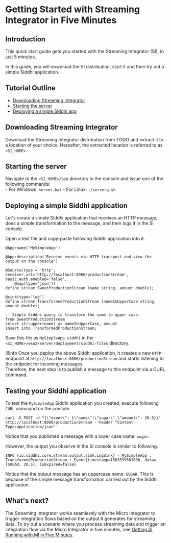 # Getting Started with Streaming Integrator in Five Minutes

## Introduction

This quick start guide gets you started with the Streaming Integrator (SI), in just 5 minutes.


In this guide, you will download the SI distribution, start it and then try out a simple Siddhi application.

## Tutorial Outline

- [Downloading Streaming Integrator](#downloading-streaming-integrator)
- [Starting the server](#starting-the-server)
- [Deploying a simple Siddhi app](#deploying-a-simple-siddhi-app)

## Downloading Streaming Integrator

Download the Streaming Integrator distribution from TODO and extract it to a location of your choice. Hereafter, the extracted location is referred to as `<SI_HOME>`.

## Starting the server

Navigate to the `<SI_HOME>/bin` directory in the console and issue one of the following commands: <br/>
    - For Windows: `server.bat`
    - For Linux: `./serverg.sh`

## Deploying a simple Siddhi application

Let's create a simple Siddhi application that receives an HTTP message, does a simple transformation to the message, and then logs it in the SI console.

Open a text file and copy-paste following Siddhi application into it.

```
@App:name('MySimpleApp')

@App:description('Receive events via HTTP transport and view the output on the console')

@Source(type = 'http', receiver.url='http://localhost:8006/productionStream', basic.auth.enabled='false',
    @map(type='json'))
define stream SweetProductionStream (name string, amount double);

@sink(type='log')
define stream TransformedProductionStream (nameInUpperCase string, amount double);

-- Simple Siddhi query to transform the name to upper case.
from SweetProductionStream
select str:upper(name) as nameInUpperCase, amount
insert into TransformedProductionStream;
```

Save this file as `MySimpleApp.siddhi` in the `<SI_HOME>/wso2/server/deployment/siddhi-files` directory.

!!!info
    Once you deploy the above Siddhi application, it creates a new `HTTP` endpoint at `http://localhost:8006/productionStream` and starts listening to the endpoint for incoming messages.<br/>
    Therefore, the next step is to publish a message to this endpoint via a CURL command.

## Testing your Siddhi application

To test the `MySimpleApp` Siddhi application you created, execute following `CURL` command on the console.
```
curl -X POST -d "{\"event\": {\"name\":\"sugar\",\"amount\": 20.5}}"  http://localhost:8006/productionStream --header "Content-Type:application/json"
```  
Notice that you published a message with a lower case name: `sugar`. 

However, the output you observe in the SI console is similar to following.
```
INFO {io.siddhi.core.stream.output.sink.LogSink} - MySimpleApp : TransformedProductionStream : Event{timestamp=1563539561686, data=[SUGAR, 20.5], isExpired=false}
```
Notice that the output message has an uppercase name: `SUGAR`. This is because of the simple message transformation carried out by the Siddhi application.

## What's next?

The Streaming Integrator works seamlessly with the Micro Integrator to trigger integration flows based on the output it generates for streaming data. To try out a scenario where you process streaming data and trigger an integration flow via the Micro Integrator in five minutes, see [Getting SI Running with MI in Five Minutes](hello-world-with-mi.md).
